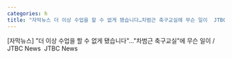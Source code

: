 ```yaml
---
categories: h
title: "자막뉴스 더 이상 수업을 할 수 없게 됐습니다…차범근 축구교실에 무슨 일이  JTBC News  JTBC News"
---
```

[자막뉴스] "더 이상 수업을 할 수 없게 됐습니다"…"차범근 축구교실"에 무슨 일이 / JTBC News&nbsp;&nbsp;JTBC News